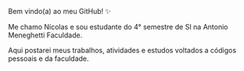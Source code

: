 Bem vindo(a) ao meu GitHub! ✨

Me chamo Nícolas e sou estudante do 4° semestre de SI na Antonio Meneghetti Faculdade.

Aqui postarei meus trabalhos, atividades e estudos voltados a códigos pessoais e da faculdade.

